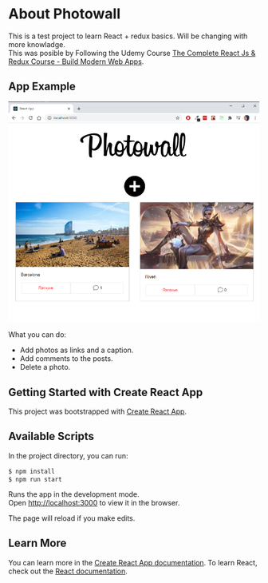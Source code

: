 # About Photowall

This is a test project to learn React + redux basics. Will be changing with more knowladge.  
This was posible by Following the Udemy Course [The Complete React Js & Redux Course - Build Modern Web Apps](https://www.udemy.com/course/the-complete-react-js-redux-course-build-modern-web-apps/).

## App Example

![Bookwall App](./public/example.png)

What you can do:

- Add photos as links and a caption.
- Add comments to the posts.
- Delete a photo.

## Getting Started with Create React App

This project was bootstrapped with [Create React App](https://github.com/facebook/create-react-app).

## Available Scripts

In the project directory, you can run:

```shell
$ npm install 
$ npm run start
```

Runs the app in the development mode.\
Open [http://localhost:3000](http://localhost:3000) to view it in the browser.

The page will reload if you make edits.

## Learn More

You can learn more in the [Create React App documentation](https://facebook.github.io/create-react-app/docs/getting-started).
To learn React, check out the [React documentation](https://reactjs.org/).

